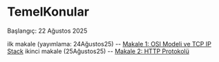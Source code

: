 # TemelKonular
Başlangıç: 22 Ağustos 2025


ilk makale (yayımlama: 24Ağustos25) -- [Makale 1: OSI Modeli ve TCP IP Stack](<OSI Modeli ve TCP IP Stack.md>)
ikinci makale (25Ağustos25) -- [Makale 2: HTTP Protokolü](<HTTP Protokolü.md>)
